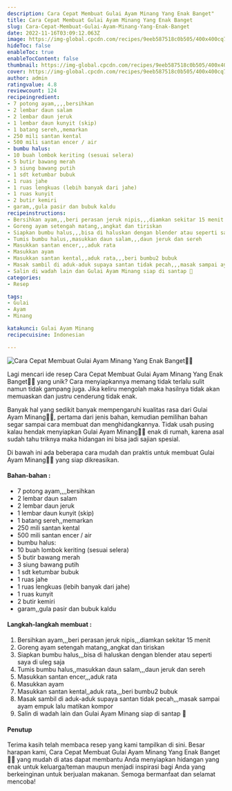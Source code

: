 ```yaml
---
description: Cara Cepat Membuat Gulai Ayam Minang Yang Enak Banget"
title: Cara Cepat Membuat Gulai Ayam Minang Yang Enak Banget
slug: Cara-Cepat-Membuat-Gulai-Ayam-Minang-Yang-Enak-Banget
date: 2022-11-16T03:09:12.063Z
image: https://img-global.cpcdn.com/recipes/9eeb587518c0b505/400x400cq70/photo.jpg
hideToc: false
enableToc: true
enableTocContent: false
thumbnail: https://img-global.cpcdn.com/recipes/9eeb587518c0b505/400x400cq70/photo.jpg
cover: https://img-global.cpcdn.com/recipes/9eeb587518c0b505/400x400cq70/photo.jpg
author: admin
ratingvalue: 4.8
reviewcount: 124
recipeingredient:
- 7 potong ayam,,,,bersihkan
- 2 lembar daun salam
- 2 lembar daun jeruk
- 1 lembar daun kunyit (skip)
- 1 batang sereh,,memarkan
- 250 mili santan kental
- 500 mili santan encer / air
- bumbu halus:
- 10 buah lombok keriting (sesuai selera)
- 5 butir bawang merah
- 3 siung bawang putih
- 1 sdt ketumbar bubuk
- 1 ruas jahe
- 1 ruas lengkuas (lebih banyak dari jahe)
- 1 ruas kunyit
- 2 butir kemiri
- garam,,gula pasir dan bubuk kaldu
recipeinstructions:
- Bersihkan ayam,,,beri perasan jeruk nipis,,,diamkan sekitar 15 menit
- Goreng ayam setengah matang,,angkat dan tiriskan
- Siapkan bumbu halus,,,bisa di haluskan dengan blender atau seperti saya di uleg saja
- Tumis bumbu halus,,masukkan daun salam,,,daun jeruk dan sereh
- Masukkan santan encer,,,aduk rata
- Masukkan ayam
- Masukkan santan kental,,aduk rata,,,beri bumbu2 bubuk
- Masak sambil di aduk-aduk supaya santan tidak pecah,,,masak sampai ayam empuk lalu matikan kompor
- Salin di wadah lain dan Gulai Ayam Minang siap di santap 🤗
categories:
- Resep

tags:
- Gulai
- Ayam
- Minang

katakunci: Gulai Ayam Minang
recipecuisine: Indonesian

---
```


![Cara Cepat Membuat Gulai Ayam Minang Yang Enak Banget👩‍🍳](https://img-global.cpcdn.com/recipes/9eeb587518c0b505/400x400cq70/photo.jpg)

Lagi mencari ide resep Cara Cepat Membuat Gulai Ayam Minang Yang Enak Banget👩‍🍳 yang unik? Cara menyiapkannya memang tidak terlalu sulit namun tidak gampang juga. Jika keliru mengolah maka hasilnya tidak akan memuaskan dan justru cenderung tidak enak.

Banyak hal yang sedikit banyak mempengaruhi kualitas rasa dari Gulai Ayam Minang👩‍🍳, pertama dari jenis bahan, kemudian pemilihan bahan segar sampai cara membuat dan menghidangkannya. Tidak usah pusing kalau hendak menyiapkan Gulai Ayam Minang👩‍🍳 enak di rumah, karena asal sudah tahu triknya maka hidangan ini bisa jadi sajian spesial.

Di bawah ini ada beberapa cara mudah dan praktis untuk membuat Gulai Ayam Minang👩‍🍳 yang siap dikreasikan.

<!--inarticleads1-->

#### Bahan-bahan :

- 7 potong ayam,,,,bersihkan
- 2 lembar daun salam
- 2 lembar daun jeruk
- 1 lembar daun kunyit (skip)
- 1 batang sereh,,memarkan
- 250 mili santan kental
- 500 mili santan encer / air
- bumbu halus:
- 10 buah lombok keriting (sesuai selera)
- 5 butir bawang merah
- 3 siung bawang putih
- 1 sdt ketumbar bubuk
- 1 ruas jahe
- 1 ruas lengkuas (lebih banyak dari jahe)
- 1 ruas kunyit
- 2 butir kemiri
- garam,,gula pasir dan bubuk kaldu

<!--inarticleads2-->

#### Langkah-langkah membuat :

1. Bersihkan ayam,,,beri perasan jeruk nipis,,,diamkan sekitar 15 menit
1. Goreng ayam setengah matang,,angkat dan tiriskan
1. Siapkan bumbu halus,,,bisa di haluskan dengan blender atau seperti saya di uleg saja
1. Tumis bumbu halus,,masukkan daun salam,,,daun jeruk dan sereh
1. Masukkan santan encer,,,aduk rata
1. Masukkan ayam
1. Masukkan santan kental,,aduk rata,,,beri bumbu2 bubuk
1. Masak sambil di aduk-aduk supaya santan tidak pecah,,,masak sampai ayam empuk lalu matikan kompor
1. Salin di wadah lain dan Gulai Ayam Minang siap di santap 🤗

#### Penutup

Terima kasih telah membaca resep yang kami tampilkan di sini. Besar harapan kami, Cara Cepat Membuat Gulai Ayam Minang Yang Enak Banget👩‍🍳 yang mudah di atas dapat membantu Anda menyiapkan hidangan yang enak untuk keluarga/teman maupun menjadi inspirasi bagi Anda yang berkeinginan untuk berjualan makanan. Semoga bermanfaat dan selamat mencoba!